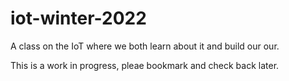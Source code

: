 # iot-winter-2022
A class on the IoT where we both learn about it and build our our.

This is a work in progress, pleae bookmark and check back later.

